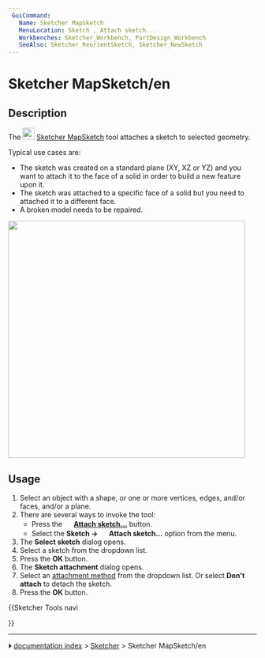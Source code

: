 ```yaml
---
 GuiCommand:
   Name: Sketcher MapSketch
   MenuLocation: Sketch , Attach sketch...
   Workbenches: Sketcher_Workbench, PartDesign_Workbench
   SeeAlso: Sketcher_ReorientSketch, Sketcher_NewSketch
---
```


# Sketcher MapSketch/en

## Description

The <img alt="" src=images/Sketcher_MapSketch.svg  style="width:24px;"> [Sketcher MapSketch](Sketcher_MapSketch.md) tool attaches a sketch to selected geometry.

Typical use cases are:

-   The sketch was created on a standard plane (XY, XZ or YZ) and you want to attach it to the face of a solid in order to build a new feature upon it.
-   The sketch was attached to a specific face of a solid but you need to attached it to a different face.
-   A broken model needs to be repaired.

<img alt="" src=images/Sketcher_MapSketch_00.png  style="width:480px;">

## Usage

1.  Select an object with a shape, or one or more vertices, edges, and/or faces, and/or a plane.
2.  There are several ways to invoke the tool:
    -   Press the **<img src="images/Sketcher_MapSketch.svg" width=16px> [Attach sketch...](Sketcher_MapSketch.md)** button.
    -   Select the **Sketch → <img src="images/Sketcher_MapSketch.svg" width=16px> Attach sketch...** option from the menu.
3.  The **Select sketch** dialog opens.
4.  Select a sketch from the dropdown list.
5.  Press the **OK** button.
6.  The **Sketch attachment** dialog opens.
7.  Select an [attachment method](Part_EditAttachment#Attachment_modes.md) from the dropdown list. Or select **Don\'t attach** to detach the sketch.
8.  Press the **OK** button.





{{Sketcher Tools navi

}}



---
⏵ [documentation index](../README.md) > [Sketcher](Sketcher_Workbench.md) > Sketcher MapSketch/en
